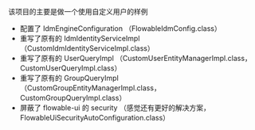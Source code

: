 该项目的主要是做一个使用自定义用户的样例

+ 配置了 IdmEngineConfiguration （FlowableIdmConfig.class）
+ 重写了原有的 IdmIdentityServiceImpl （CustomIdmIdentityServiceImpl.class）
+ 重写了原有的 UserQueryImpl （CustomUserEntityManagerImpl.class，CustomUserQueryImpl.class）
+ 重写了原有的 GroupQueryImpl （CustomGroupEntityManagerImpl.class，CustomGroupQueryImpl.class）
+ 屏蔽了 flowable-ui 的 security （感觉还有更好的解决方案，FlowableUiSecurityAutoConfiguration.class）
